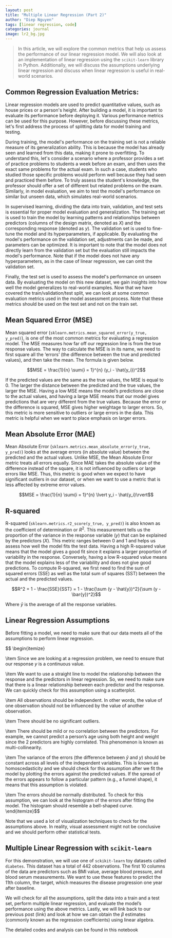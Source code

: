 ```yaml
---
layout: post
title: "Multiple Linear Regression (Part 2)"
author: "Diep Nguyen"
tags: [linear regression, code]
categories: journal
image: lr2_bg.jpg
---
```

> In this article, we will explore the common metrics that help us assess the performance of our linear regression model. We will also look at an implementation of linear regression using the `scikit-learn` library in Python. Additionally, we will discuss the assumptions underlying linear regression and discuss when linear regression is useful in real-world scenarios.


## Common Regression Evaluation Metrics: 


Linear regression models are used to predict quantitative values, such as house prices or a person's height. After building a model, it is important to evaluate its performance before deploying it. Various performance metrics can be used for this purpose. However, before discussing these metrics, let's first address the process of splitting data for model training and testing.

During training, the model's performance on the training set is not a reliable measure of its generalization ability. This is because the model has already seen and learned from this data, making it prone to overfitting. To understand this, let's consider a scenario where a professor provides a set of practice problems to students a week before an exam, and then uses the exact same problems for the actual exam. In such a case, students who studied those specific problems would perform well because they had seen and practiced them before. To truly assess the student's knowledge, the professor should offer a set of different but related problems on the exam. Similarly, in model evaluation, we aim to test the model's performance on similar but unseen data, which simulates real-world scenarios. 

In supervised learning, dividing the data into train, validation, and test sets is essential for proper model evaluation and generalization. The training set is used to train the model by learning patterns and relationships between predictors (columns of the design matrix, denoted as $X$) and the corresponding response (denoted as $y$). The validation set is used to fine-tune the model and its hyperparameters, if applicable. By evaluating the model's performance on the validation set, adjustments can be made, and parameters can be optimized. It is important to note that the model does not directly learn from the validation set but the evaluation still impacts the model's performance. Note that if the model does not have any hyperparameters, as in the case of linear regression, we can omit the validation set. 

Finally, the test set is used to assess the model's performance on unseen data. By evaluating the model on this new dataset, we gain insights into how well the model generalizes to real-world examples. Now that we have covered the train/validation/test split, we can look at some common evaluation metrics used in the model assessment process. Note that these metrics should be used on the test set and not on the train set.

## Mean Squared Error (MSE) 
Mean squared error (`sklearn.metrics.mean_squared_error(y_true, y_pred)`), is one of the most common metrics for evaluating a regression model. The MSE measures how far off our regression line is from the true response values. The way to calculate the MSE is in its name, we need to first square all the ‘errors’ (the difference between the true and predicted values), and then take the mean. The formula is given below.

$$MSE = \frac{1}{n} \sum{i = 1}^{n} (y_i - \hat{y_i})^2$$ 

If the predicted values are the same as the true values, the MSE is equal to 0. The larger the distance between the predicted and the true values, the larger the MSE. Having a low MSE means the model’s predictions are close to the actual values, and having a large MSE means that our model gives predictions that are very different from the true values. Because the error or the difference is squared, MSE gives higher weightage to larger errors. So, this metric is more sensitive to outliers or large errors in the data. This metric is helpful when we want to place emphasis on larger errors. 

## Mean Absolute Error (MAE)
Mean Absolute Error (`sklearn.metrics.mean_absolute_error(y_true, y_pred)`) looks at the average errors (in absolute value) between the predicted and the actual values. Unlike MSE, the Mean Absolute Error metric treats all errors equally. Since MAE takes the absolute value of the difference instead of the square, it is not influenced by outliers or large errors like MSE. Thus, this metric is good when we expect to have significant outliers in our dataset, or when we want to use a metric that is less affected by extreme error values. 

$$MSE = \frac{1}{n} \sum{i = 1}^{n} \lvert y_i - \hat{y_i}\rvert$$ 

## R-squared 
R-squared (`sklearn.metrics.r2_score(y_true, y_pred)`) is also known as the coefficient of determination or $R^2$. This measurement tells us the proportion of the variance in the response variable ($y$) that can be explained by the predictors ($X$). This metric ranges between 0 and 1 and helps us assess how well the model fits the test data. Having a high R-squared value means that the model gives a good fit since it explains a larger proportion of variability in the response. Conversely, having a low R-squared value means that the model explains less of the variability and does not give good predictions. To compute R-squared, we first need to find the sum of squared errors (SSE) as well as the total sum of squares (SST) between the actual and the predicted values.

$$R^2 = 1 - \frac{SSE}{SST} = 1 -  \frac{\sum (y - \hat{y})^2}{\sum (y - \bar{y})^2}$$

Where $\bar{y}$ is the average of all the response variables. 

## Linear Regression Assumptions
Before fitting a model, we need to make sure that our data meets all of the assumptions to perform linear regression.

$$ \begin{itemize}

\item Since we are looking at a regression problem, we need to ensure that our response $y$ is a continuous value. 

\item We want to use a straight line to model the relationship between the response and the predictors in linear regression. So, we need to make sure that there is a linear relationship between each predictor and the response. We can quickly check for this assumption using a scatterplot. 

\item All observations should be independent. In other words, the value of one observation should not be influenced by the value of another observation.  ​​

\item There should be no significant outliers.

\item There should be mild or no correlation between the predictors. For example, we cannot predict a person’s age using both height and weight since the 2 predictors are highly correlated. This phenomenon is known as multi-collinearity. 

\item The variance of the errors (the difference between $\hat{y}$ and $y$) should be constant across all levels of the independent variables. This is known as homoscedasticity and we should check for this assumption after we fit the model by plotting the errors against the predicted values. If the spread of the errors appears to follow a particular pattern (e.g., a funnel shape), it means that this assumption is violated. 

\item The errors should be normally distributed. To check for this assumption, we can look at the histogram of the errors after fitting the model. The histogram should resemble a bell-shaped curve. 
\end{itemize}$$

Note that we used a lot of visualization techniques to check for the assumptions above. In reality, visual assessment might not be conclusive and we should perform other statistical tests. 

## Multiple Linear Regression with `scikit-learn`

For this demonstration, we will use one of `sckikit-learn` toy datasets called `diabetes`. This dataset has a total of 442 observations. The first 10 columns of the data are predictors such as BMI value, average blood pressure, and blood serum measurements. We want to use these features to predict the 11th column, the target, which measures the disease progression one year after baseline. 

We will check for all the assumptions, split the data into a train and a test set, perform multiple linear regression, and evaluate the model’s performance using the above metrics. Lastly, we will link back to our previous post (link) and look at how we can obtain the $\beta$ estimates (commonly known as the regression coefficients) using linear algebra. 

The detailed codes and analysis can be found in this notebook 

